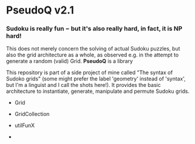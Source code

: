 # PseudoQ v2.1

### Sudoku is really fun $-$ but it's also really hard, in fact, it is NP hard! 
This does not merely concern the solving of actual Sudoku puzzles, but also the grid architecture as a whole, as observed e.g. in the attempt to generate a random (valid) Grid. **PseudoQ** is a library 




This repository is part of a side project of mine called "The syntax of Sudoko grids" (some might prefer the label 'geometry' instead of 'syntax', but I'm a linguist and I call the shots here!). It provides the basic architecture to instantiate, generate, manipulate and permute Sudoku grids.




* Grid
* GridCollection
* utilFunX

* 
